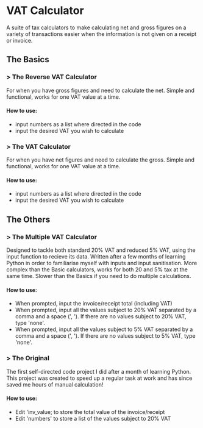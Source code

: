 # VAT Calculator
A suite of tax calculators to make calculating net and gross figures on a variety of transactions easier when the information is not given on a receipt or invoice.


## The Basics
### > The Reverse VAT Calculator
For when you have gross figures and need to calculate the net. Simple and functional, works for one VAT value at a time.
#### How to use:
 - input numbers as a list where directed in the code
 - input the desired VAT you wish to calculate

### > The VAT Calculator
For when you have net figures and need to calculate the gross. Simple and functional, works for one VAT value at a time.
#### How to use:
 - input numbers as a list where directed in the code
 - input the desired VAT you wish to calculate


## The Others
### > The Multiple VAT Calculator
Designed to tackle both standard 20% VAT and reduced 5% VAT, using the input function to recieve its data.  Written after a few months of learning Python in order to familiarise myself with inputs and input sanitisation. More complex than the Basic calculators, works for both 20 and 5% tax at the same time. Slower than the Basics if you need to do multiple calculations.
#### How to use:
 - When prompted, input the invoice/receipt total (including VAT)
 - When prompted, input all the values subject to 20% VAT separated by a comma and a space (', '). If there are no values subject to 20% VAT, type 'none'.
 - When prompted, input all the values subject to 5% VAT separated by a comma and a space (', '). If there are no values subject to 5% VAT, type 'none'.

### > The Original
The first self-directed code project I did after a month of learning Python. This project was created to speed up a regular task at work and has since saved me hours of manual calculation!
#### How to use:
 - Edit 'inv_value; to store the total value of the invoice/receipt
 - Edit 'numbers' to store a list of the values subject to 20% VAT
